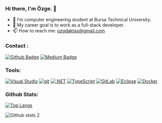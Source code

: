 ### Hi there, I'm Özge. 👋

- 🔭 I’m computer engineering student at Bursa Technical University.
- 🌱 My career goal is to work as a full-stack developer.
- 📫 How to reach me: ozgdaktas@gmail.com

### Contact :
[![Github Badge](https://img.shields.io/badge/-Github-000?style=quare&labelColor=000&logo=Github&logoColor=white)](https://github.com/ozgeaktas)
[![Medium Badge](https://img.shields.io/badge/-Medium-757575?style=flat-quare&labelColor=757575&logo=Medium&logoColor=white&link=link)](https://medium.com/@ozgeaktass) 

### Tools:
[![Visual Studio](https://img.shields.io/badge/--6C33AF?logo=visual%20studio)](https://visualstudio.microsoft.com/) 
[![git](https://badgen.net/badge/icon/git?icon=git&label)](https://git-scm.com)
[![.NET](https://img.shields.io/badge/--512BD4?logo=.net&logoColor=ffffff)](https://dotnet.microsoft.com/)
[![TypeScript](https://badgen.net/badge/icon/typescript?icon=typescript&label)](https://typescriptlang.org)
[![GitLab](https://badgen.net/badge/icon/gitlab?icon=gitlab&label)](https://https://gitlab.com/)
[![Eclipse](https://badgen.net/badge/icon/eclipse?icon=eclipse&label)](https://https://eclipse.org/)
[![Docker](https://badgen.net/badge/icon/docker?icon=docker&label)](https://https://docker.com/)


### Github Stats:

[![Top Langs](https://github-readme-stats.vercel.app/api/top-langs/?username=ozgeaktas)](https://github.com/ozgeaktas/github-readme-stats)


![Github stats 2](https://github-readme-stats.vercel.app/api?username=ozgeaktas&show_icons=true&theme=radical)






